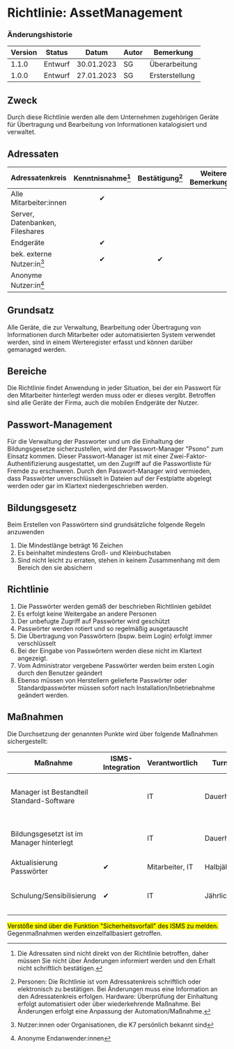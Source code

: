 # Richtlinie: AssetManagement

### Änderungshistorie

| Version | Status  | Datum      | Autor | Bemerkung      |
| ------- | ------- | ---------- | ----- | -------------- |
| 1.1.0   | Entwurf | 30.01.2023 | SG    | Überarbeitung |
| 1.0.0   | Entwurf | 27.01.2023 | SG    | Ersterstellung |

## Zweck

Durch diese Richtlinie werden alle dem Unternehmen zugehörigen Geräte für Übertragung und Bearbeitung von Informationen katalogisiert und verwaltet.

## Adressaten

| Adressatenkreis                 | Kenntnisnahme[^3] | Bestätigung[^4] | Weitere Bemerkungen |
| ------------------------------- | :---------------: | :-------------: | ------------------- |
| Alle Mitarbeiter:innen          |         ✔         |                 |                     |
| Server, Datenbanken, Fileshares |                   |                 |                     |
| Endgeräte                       |         ✔         |                 |                     |
| bek. externe Nutzer:in[^1]      |         ✔         |        ✔        |                     |
| Anonyme Nutzer:in[^2]           |                   |                 |                     |

[^1]: Nutzer:innen oder Organisationen, die K7 persönlich bekannt sind
[^2]: Anonyme Endanwender:innen
[^3]: Die Adressaten sind nicht direkt von der Richtlinie betroffen, daher müssen Sie nicht über Änderungen informiert werden und den Erhalt nicht schriftlich bestätigen.
[^4]: Personen: Die Richtlinie ist vom Adressatenkreis schriftlich oder elektronisch zu bestätigen. Bei Änderungen muss eine Information an den Adressatenkreis erfolgen. Hardware: Überprüfung der Einhaltung erfolgt automatisiert oder über wiederkehrende Maßnahme. Bei Änderungen erfolgt eine Anpassung der Automation/Maßnahme.

## Grundsatz

Alle Geräte, die zur Verwaltung, Bearbeitung oder Übertragung von Informationen durch Mitarbeiter oder automatisierten System verwendet werden, sind in einem Werteregister erfasst und können darüber gemanaged werden.

## Bereiche

Die Richtlinie findet Anwendung in jeder Situation, bei der ein Passwort für den Mitarbeiter hinterlegt werden muss oder er dieses vergibt.
Betroffen sind alle Geräte der Firma, auch die mobilen Endgeräte der Nutzer.

## Passwort-Management
Für die Verwaltung der Passworter und um die Einhaltung der Bildungsgesetze sicherzustellen, wird der Passwort-Manager "Psono" zum Einsatz kommen.
Dieser Passwort-Manager ist mit einer Zwei-Faktor-Authentifizierung ausgestattet, um den Zugriff auf die Passwortliste für Fremde zu erschweren.
Durch den Passwort-Manager wird vermieden, dass Passwörter unverschlüsselt in Dateien auf der Festplatte abgelegt werden oder gar im Klartext niedergeschrieben werden.

## Bildungsgesetz
Beim Erstellen von Passwörtern sind grundsätzliche folgende Regeln anzuwenden
1. Die Mindestlänge beträgt 16 Zeichen
1. Es beinhaltet mindestens Groß- und Kleinbuchstaben
1. Sind nicht leicht zu erraten, stehen in keinem Zusammenhang mit dem Bereich den sie absichern

## Richtlinie
1. Die Passwörter werden gemäß der beschrieben Richtlinien gebildet
1. Es erfolgt keine Weitergabe an andere Personen
1. Der unbefugte Zugriff auf Passwörter wird geschützt
1. Passwörter werden rotiert und so regelmäßig ausgetauscht
1. Die Übertragung von Passwörtern (bspw. beim Login) erfolgt immer verschlüsselt
1. Bei der Eingabe von Passwörtern werden diese nicht im Klartext angezeigt.
1. Vom Administrator vergebene Passwörter werden beim ersten Login durch den Benutzer geändert
1. Ebenso müssen von Herstellern gelieferte Passwörter oder Standardpasswörter müssen sofort nach Installation/Inbetriebnahme geändert werden.

## Maßnahmen
Die Durchsetzung der genannten Punkte wird über folgende Maßnahmen sichergestellt:

| Maßnahme                                         | ISMS-Integration | Verantwortlich  | Turnus        | Beschreibung                                                                                                                                                        |
| ------------------------------------------------ | ---------------- | --------------- | ------------- | ------------------------------------------------------------------------------------------------------------------------------------------------------------------- |
| Manager ist Bestandteil Standard-Software        |                  | IT              | Dauerhaft     | Passwort-Manager wird mit Standard-Software-Paket auf allen Rechner ausgerollt |
| Bildungsgesetzt ist im Manager hinterlegt        |                  | IT              | Dauerhaft     | Bildungsgesetz der Passwörter ist im Passwort-Manager hinterlegt.                       |
| Aktualisierung Passwörter                        |        ✔         | Mitarbeiter, IT | Halbjährlich  | Passwörter werden regelmäßig rotiert. |
| Schulung/Sensibilisierung                        |        ✔         | IT              | Jährlich      | Schulung über Phishing, Gefahr von unsicheren/identischen Passwörtern. |

<mark>Verstöße sind über die Funktion "Sicherheitsvorfall" des ISMS zu melden.</mark> Gegenmaßnahmen werden einzelfallbasiert getroffen.